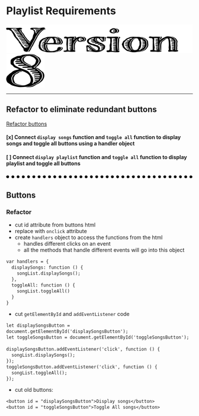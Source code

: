 # Playlist Requirements

![version](./img/version.svg) ![number 8](./img/numbers/number-8.svg)

---

## Refactor to eliminate redundant buttons
[Refactor buttons](#buttons)

#### [x] Connect `display songs` function and `toggle all` function to display songs and toggle all buttons using a handler object

#### [ ] Connect `display playlist` function and `toggle all` function to display playlist and toggle all buttons

![dots separator](./img/dots-separator.svg)

## Buttons

### Refactor

- cut id attribute from buttons html
- replace with `onclick` attribute
- create `handlers` object to access the functions from the html
  - handles different clicks on an event
  - all the methods that handle different events will go into this object

```
var handlers = {
  displaySongs: function () {
    songList.displaySongs();
  },
  toggleAll: function () {
    songList.toggleAll()
  }
}
```
- cut `getElementById` and `addEventListener` code

```
let displaySongsButton = document.getElementById('displaySongsButton');
let toggleSongsButton = document.getElementById('toggleSongsButton');

displaySongsButton.addEventListener('click', function () {
  songList.displaySongs();
});
toggleSongsButton.addEventListener('click', function () {
  songList.toggleAll();
});
```

- cut old buttons:

```
<button id = "displaySongsButton">Display songs</button>
<button id = "toggleSongsButton">Toggle All songs</button>
```
